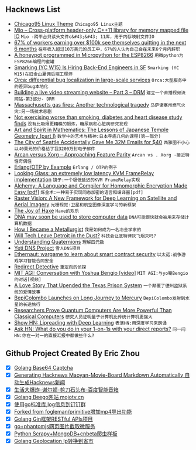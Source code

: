 ## Hacknews List


- [Chicago95 Linux Theme](https://github.com/grassmunk/Chicago95)  `Chicago95 Linux主题`
- [Mio – Cross-platform header-only C&#43;&#43;11 library for memory mapped file IO](https://github.com/mandreyel/mio)  `Mio -跨平台只读头文件c&#43;&#43; 11库，用于内存映射文件IO`
- [67% of workers earning over $100k see themselves quitting in the next 6 months](https://www.cnbc.com/2018/10/19/67percent-of-workers-earning-over-100000-plan-to-quit-in-the-next-6-months.html)  `在年收入超过10万美元的员工中，67%的人认为自己会在未来6个月内辞职`
- [A honeypot programmed in Micropython for the ESP8266](https://github.com/gbafana25/esp8266_honeypot)  `用微python为ESP8266编程的蜜罐`
- [Smarking (YC W15) Is Hiring Back-End Engineers in SF](https://www.smarking.com/careers)  `Smarking (YC W15)在旧金山雇佣后端工程师`
- [Orca: differential bug localization in large-scale services](https://blog.acolyer.org/2018/10/19/orca-differential-bug-localization-in-large-scale-services/)  `Orca:大型服务中的差异bug本地化`
- [Building a live video streaming website – Part 3 – DRM](https://benwilber.github.io/nginx/rtmp/live/video/streaming/django/drm/2018/10/20/building-a-live-video-streaming-website-part-3-drm.html)  `建立一个直播视频流网站-第3部分- DRM`
- [Massachusetts gas fires: Another technological tragedy](http://bit-player.org/2018/another-technological-tragedy)  `马萨诸塞州燃气火灾:另一场技术悲剧`
- [Not exercising worse than smoking, diabetes and heart disease study finds](https://www.cnn.com/2018/10/19/health/study-not-exercising-worse-than-smoking/index.html)  `没有比吸烟更糟糕的锻炼，糖尿病和心脏病研究发现`
- [Art and Spirit in Mathematics: The Lessons of Japanese Temple Geometry (part I)](https://www.scienceandnonduality.com/art-spirit-in-mathematics-the-lessons-of-japanese-temple-geometry-part-i/)  `数学中的艺术与精神:日本寺庙几何的课程(第一部分)`
- [The City of Seattle Accidentally Gave Me 32M Emails for $40](https://mchap.io/that-time-the-city-of-seattle-accidentally-gave-me-32m-emails-for-40-dollars4997.html)  `西雅图不小心以40美元的价格给了我3200万封电子邮件`
- [Arcan versus Xorg – Approaching Feature Parity](https://arcan-fe.com/2018/10/17/arcan-versus-xorg-approaching-feature-parity/)  `Arcan vs . Xorg -接近特性奇偶性`
- [Erlang/OTP by Example](http://erlangbyexample.org)  `Erlang / OTP的例子`
- [Looking Glass: an extremely low latency KVM FrameRelay implementation](https://looking-glass.hostfission.com)  `镜子:一个极低延迟的KVM FrameRelay实现`
- [Alchemy: A Language and Compiler for Homomorphic Encryption Made Easy [pdf]](http://web.eecs.umich.edu/~cpeikert/pubs/alchemy.pdf)  `炼金术:一种易于实现同态加密的语言和编译器[pdf]`
- [Raster Vision: A New Framework for Deep Learning on Satellite and Aerial Imagery](https://www.azavea.com/blog/2018/10/18/raster-vision-release/)  `光栅视觉:卫星和航空图像深度学习的新框架`
- [The Joy of Haxe](https://medium.com/@fontstruct/the-joy-of-haxe-84f933f4b859)  `Haxe的欢乐`
- [DNA may soon be used to store computer data](https://www.economist.com/science-and-technology/2018/10/20/dna-may-soon-be-used-to-store-computer-data)  `DNA可能很快就会被用来存储计算机数据`
- [How I Became a Metallurgist](https://knifesteelnerds.com/2018/10/08/how-i-became-a-knife-steel-metallurgist/)  `我是如何成为一名冶金学家的`
- [Will Tech Leave Detroit in the Dust?](https://www.wsj.com/articles/can-detroit-become-a-software-business-1540008107)  `科技会让底特律灰飞烟灭吗?`
- [Understanding Quaternions](https://www.3dgep.com/understanding-quaternions/)  `理解四元数`
- [Yeti DNS Project](https://yeti-dns.org)  `雪人DNS项目`
- [Ethernaut: wargame to learn about smart contract security](https://ethernaut.zeppelin.solutions/)  `以太诺:战争游戏学习智能合同安全`
- [Redirect Detective](http://redirectdetective.com/)  `重定向的侦探`
- [MIT AGI: Conversation with Yoshua Bengio [video]](https://www.youtube.com/watch?v=azOmzumh0vQ)  `MIT AGI:与yo唰Bengio的对话[视频]`
- [A Love Story That Upended the Texas Prison System](https://www.texasmonthly.com/articles/love-story-upended-texas-prison-system/)  `一个颠覆了德州监狱系统的爱情故事`
- [BepiColombo Launches on Long Journey to Mercury](https://www.nytimes.com/2018/10/19/science/bepicolombo-mercury-launch.html)  `BepiColombo发射到水星的长途旅行`
- [Researchers Prove Quantum Computers Are More Powerful Than Classical Computers](https://motherboard.vice.com/amp/en_us/article/evw93z/researchers-finally-proved-quantum-computers-are-more-powerful-than-classical-computers?__twitter_impression=true)  `研究人员证明量子计算机比传统计算机更强大`
- [Show HN: Lipreading with Deep Learning](https://github.com/astorfi/lip-reading-deeplearning)  `表演HN:用深度学习来朗诵`
- [Ask HN: What do you do in your 1-on-1s with your direct reports?](item?id=18264245)  `问一问HN:你在一对一的直接汇报中都做些什么?`

## Github Project Created By Eric Zhou

- [x] [Golang Base64 Captcha](https://github.com/mojocn/base64Captcha)
- [x] [Generating Hacknews Maoyan-Movie-Board Markdown Automatically 自动生成Hacknews新闻](https://github.com/dejavuzhou/md-genie)
- [x] [生活大爆炸-谢尔顿-剪刀石头布-百度智能音箱](https://github.com/mojocn/dueros-bang-game)
- [x] [Golang Beego网站 mojotv.cn](https://github.com/mojocn/www.mojotv.cn)
- [x] [使用go标准库,log信息到钉钉群](https://github.com/mojocn/dooger)
- [x] [Forked from fogleman/primitive增加mp4导出功能](https://github.com/mojocn/primitive)
- [x] [Golang Gin框架RESTful APIs项目](https://github.com/JJJJJJJerk/ezier-golang-web-api-framework)
- [x] [go+phantomjs网页图片截取微服务](https://github.com/mojocn/screen_shot)
- [x] [Python Scrapy+MongoDB+cnbeta爬虫样板](https://github.com/mojocn/scrapy_mongodb_boilerplate_cnbeta)
- [x] [Golang Geolocation Ip转换到省市](https://github.com/mojocn/ip2location)